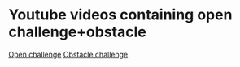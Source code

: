 # Youtube videos containing open challenge+obstacle
<a href="https://youtu.be/P1rLWgZzQ9g">Open challenge</a>
<a href="https://youtu.be/xp-dP6SVjA4">Obstacle challenge</a>
